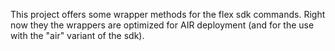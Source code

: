 This project offers some wrapper methods for the flex sdk commands. Right now they the wrappers are optimized for AIR deployment (and for the use with the "air" variant of the sdk).